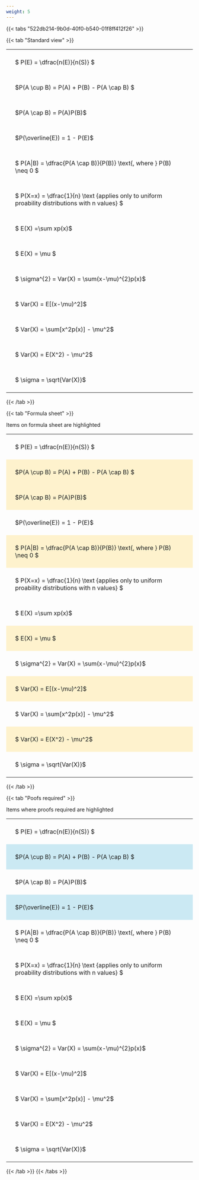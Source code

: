 ```yaml
---
weight: 5
---
```


{{< tabs "522db214-9b0d-40f0-b540-01f8ff412f26" >}}

{{< tab "Standard view" >}}

<style type="text/css">
#T_46d21 th.col_heading {
  text-align: left;
  font-size: 1em;
}
#T_46d21 td {
  text-align: left;
  font-size: 1em;
  padding: 1.5em;
}
</style>
<table id="T_46d21">
  <thead>
  </thead>
  <tbody>
    <tr>
      <td id="T_46d21_row0_col0" class="data row0 col0" >$ P(E) = \dfrac{n(E)}{n(S)} $</td>
    </tr>
    <tr>
      <td id="T_46d21_row1_col0" class="data row1 col0" >$P(A \cup B) = P(A) + P(B) - P(A \cap B) $</td>
    </tr>
    <tr>
      <td id="T_46d21_row2_col0" class="data row2 col0" >$P(A \cap B)  = P(A)P(B)$</td>
    </tr>
    <tr>
      <td id="T_46d21_row3_col0" class="data row3 col0" >$P(\overline{E}) = 1 - P(E)$</td>
    </tr>
    <tr>
      <td id="T_46d21_row4_col0" class="data row4 col0" >$ P(A|B) = \dfrac{P(A \cap B)}{P(B)} \text{, where } P(B) \neq 0 $</td>
    </tr>
    <tr>
      <td id="T_46d21_row5_col0" class="data row5 col0" >$ P(X=x) =  \dfrac{1}{n} 
\text {applies only to uniform proability distributions with n values} $</td>
    </tr>
    <tr>
      <td id="T_46d21_row6_col0" class="data row6 col0" >$ E(X) =\sum xp(x)$</td>
    </tr>
    <tr>
      <td id="T_46d21_row7_col0" class="data row7 col0" >$ E(X) = \mu $</td>
    </tr>
    <tr>
      <td id="T_46d21_row8_col0" class="data row8 col0" >$ \sigma^{2} = Var(X) = \sum(x-\mu)^{2}p(x)$</td>
    </tr>
    <tr>
      <td id="T_46d21_row9_col0" class="data row9 col0" >$ Var(X) = E[(x-\mu)^2]$</td>
    </tr>
    <tr>
      <td id="T_46d21_row10_col0" class="data row10 col0" >$ Var(X) = \sum[x^2p(x)] - \mu^2$</td>
    </tr>
    <tr>
      <td id="T_46d21_row11_col0" class="data row11 col0" >$ Var(X) = E(X^2) - \mu^2$</td>
    </tr>
    <tr>
      <td id="T_46d21_row12_col0" class="data row12 col0" >$ \sigma = \sqrt{Var(X)}$</td>
    </tr>
  </tbody>
</table>
{{< /tab >}}

{{< tab "Formula sheet" >}}

Items on formula sheet are highlighted 
<br>
<style type="text/css">
#T_99fe3 th.col_heading {
  text-align: left;
  font-size: 1em;
}
#T_99fe3 td {
  text-align: left;
  font-size: 1em;
  padding: 1.5em;
}
#T_99fe3_row0_col0, #T_99fe3_row3_col0, #T_99fe3_row5_col0, #T_99fe3_row6_col0, #T_99fe3_row8_col0, #T_99fe3_row10_col0, #T_99fe3_row12_col0 {
  background-color: rgba(0,0,0,0);
}
#T_99fe3_row1_col0, #T_99fe3_row2_col0, #T_99fe3_row4_col0, #T_99fe3_row7_col0, #T_99fe3_row9_col0, #T_99fe3_row11_col0 {
  background-color: rgba(255,194,10, 0.2);
}
</style>
<table id="T_99fe3">
  <thead>
  </thead>
  <tbody>
    <tr>
      <td id="T_99fe3_row0_col0" class="data row0 col0" >$ P(E) = \dfrac{n(E)}{n(S)} $</td>
    </tr>
    <tr>
      <td id="T_99fe3_row1_col0" class="data row1 col0" >$P(A \cup B) = P(A) + P(B) - P(A \cap B) $</td>
    </tr>
    <tr>
      <td id="T_99fe3_row2_col0" class="data row2 col0" >$P(A \cap B)  = P(A)P(B)$</td>
    </tr>
    <tr>
      <td id="T_99fe3_row3_col0" class="data row3 col0" >$P(\overline{E}) = 1 - P(E)$</td>
    </tr>
    <tr>
      <td id="T_99fe3_row4_col0" class="data row4 col0" >$ P(A|B) = \dfrac{P(A \cap B)}{P(B)} \text{, where } P(B) \neq 0 $</td>
    </tr>
    <tr>
      <td id="T_99fe3_row5_col0" class="data row5 col0" >$ P(X=x) =  \dfrac{1}{n} 
\text {applies only to uniform proability distributions with n values} $</td>
    </tr>
    <tr>
      <td id="T_99fe3_row6_col0" class="data row6 col0" >$ E(X) =\sum xp(x)$</td>
    </tr>
    <tr>
      <td id="T_99fe3_row7_col0" class="data row7 col0" >$ E(X) = \mu $</td>
    </tr>
    <tr>
      <td id="T_99fe3_row8_col0" class="data row8 col0" >$ \sigma^{2} = Var(X) = \sum(x-\mu)^{2}p(x)$</td>
    </tr>
    <tr>
      <td id="T_99fe3_row9_col0" class="data row9 col0" >$ Var(X) = E[(x-\mu)^2]$</td>
    </tr>
    <tr>
      <td id="T_99fe3_row10_col0" class="data row10 col0" >$ Var(X) = \sum[x^2p(x)] - \mu^2$</td>
    </tr>
    <tr>
      <td id="T_99fe3_row11_col0" class="data row11 col0" >$ Var(X) = E(X^2) - \mu^2$</td>
    </tr>
    <tr>
      <td id="T_99fe3_row12_col0" class="data row12 col0" >$ \sigma = \sqrt{Var(X)}$</td>
    </tr>
  </tbody>
</table>
{{< /tab >}}

{{< tab "Poofs required" >}}

Items where proofs required are highlighted 
<br>
<style type="text/css">
#T_11500 th.col_heading {
  text-align: left;
  font-size: 1em;
}
#T_11500 td {
  text-align: left;
  font-size: 1em;
  padding: 1.5em;
}
#T_11500_row0_col0, #T_11500_row2_col0, #T_11500_row4_col0, #T_11500_row5_col0, #T_11500_row6_col0, #T_11500_row7_col0, #T_11500_row8_col0, #T_11500_row9_col0, #T_11500_row10_col0, #T_11500_row11_col0, #T_11500_row12_col0 {
  background-color: rgba(0,0,0,0);
}
#T_11500_row1_col0, #T_11500_row3_col0 {
  background-color: rgba(0,150,200, 0.2);
}
</style>
<table id="T_11500">
  <thead>
  </thead>
  <tbody>
    <tr>
      <td id="T_11500_row0_col0" class="data row0 col0" >$ P(E) = \dfrac{n(E)}{n(S)} $</td>
    </tr>
    <tr>
      <td id="T_11500_row1_col0" class="data row1 col0" >$P(A \cup B) = P(A) + P(B) - P(A \cap B) $</td>
    </tr>
    <tr>
      <td id="T_11500_row2_col0" class="data row2 col0" >$P(A \cap B)  = P(A)P(B)$</td>
    </tr>
    <tr>
      <td id="T_11500_row3_col0" class="data row3 col0" >$P(\overline{E}) = 1 - P(E)$</td>
    </tr>
    <tr>
      <td id="T_11500_row4_col0" class="data row4 col0" >$ P(A|B) = \dfrac{P(A \cap B)}{P(B)} \text{, where } P(B) \neq 0 $</td>
    </tr>
    <tr>
      <td id="T_11500_row5_col0" class="data row5 col0" >$ P(X=x) =  \dfrac{1}{n} 
\text {applies only to uniform proability distributions with n values} $</td>
    </tr>
    <tr>
      <td id="T_11500_row6_col0" class="data row6 col0" >$ E(X) =\sum xp(x)$</td>
    </tr>
    <tr>
      <td id="T_11500_row7_col0" class="data row7 col0" >$ E(X) = \mu $</td>
    </tr>
    <tr>
      <td id="T_11500_row8_col0" class="data row8 col0" >$ \sigma^{2} = Var(X) = \sum(x-\mu)^{2}p(x)$</td>
    </tr>
    <tr>
      <td id="T_11500_row9_col0" class="data row9 col0" >$ Var(X) = E[(x-\mu)^2]$</td>
    </tr>
    <tr>
      <td id="T_11500_row10_col0" class="data row10 col0" >$ Var(X) = \sum[x^2p(x)] - \mu^2$</td>
    </tr>
    <tr>
      <td id="T_11500_row11_col0" class="data row11 col0" >$ Var(X) = E(X^2) - \mu^2$</td>
    </tr>
    <tr>
      <td id="T_11500_row12_col0" class="data row12 col0" >$ \sigma = \sqrt{Var(X)}$</td>
    </tr>
  </tbody>
</table>
{{< /tab >}}
{{< /tabs >}}